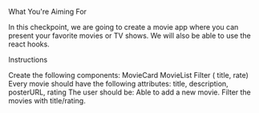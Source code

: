 What You're Aiming For

In this checkpoint, we are going to create a movie app where you can present your favorite movies or TV shows. We will also be able to use the react hooks.


Instructions

Create the following components:
MovieCard
MovieList
Filter ( title, rate)
Every movie should have the following attributes: title, description, posterURL, rating
The user should be:
Able to add a new movie.
Filter the movies with title/rating.

